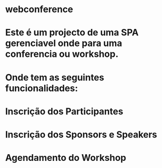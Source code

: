 # webconference
# Este é um projecto de uma SPA gerenciavel onde para uma conferencia ou workshop.
# Onde tem as seguintes funcionalidades:
# Inscrição dos Participantes
# Inscrição dos Sponsors e Speakers
# Agendamento do Workshop
